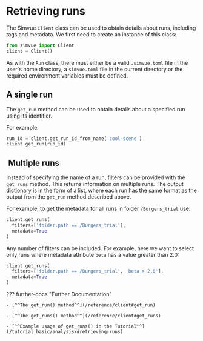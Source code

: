 # Retrieving runs

The Simvue `Client` class can be used to obtain details about runs, including tags and metadata. We first
need to create an instance of this class:

```python
from simvue import Client
client = Client()
```

As with the `Run` class, there must either be a valid `.simvue.toml` file in the user's home directory, a `simvue.toml` file in the current directory or the required environment variables must be defined.

## A single run

The `get_run` method can be used to obtain details about a specified run using its identifier.

For example:

```python
run_id = client.get_run_id_from_name('cool-scene')
client.get_run(run_id)
```

##  Multiple runs

Instead of specifying the name of a run, filters can be provided with the `get_runs` method. This returns information on multiple runs.
The output dictionary is in the form of a list, where each run has the same format as the output from the `get_run` method described above.

For example, to get the metadata for all runs in folder `/Burgers_trial` use:

```python
client.get_runs(
  filters=['folder.path == /Burgers_trial'],
  metadata=True
)
```

Any number of filters can be included. For example, here we want to select only runs where metadata attribute `beta` has
a value greater than 2.0:

```python
client.get_runs(
  filters=['folder.path == /Burgers_trial', 'beta > 2.0'],
  metadata=True
)
```

??? further-docs "Further Documentation"

    - [^^The get_run() method^^](/reference/client#get_run)

    - [^^The get_runs() method^^](/reference/client#get_runs)
    
    - [^^Example usage of get_runs() in the Tutorial^^](/tutorial_basic/analysis/#retrieving-runs)

